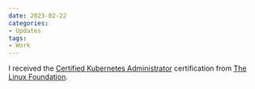 ```yaml
---
date: 2023-02-22
categories:
- Updates
tags:
- Work
---
```


I received the <a href="https://www.credly.com/badges/d4e61c9b-811b-494d-8b41-47638d4afd47/public_url">Certified Kubernetes Administrator</a> certification from <a href="https://www.linuxfoundation.org">The Linux Foundation</a>. 
